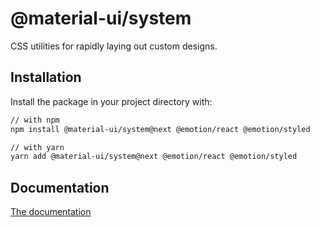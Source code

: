 # @material-ui/system

CSS utilities for rapidly laying out custom designs.

## Installation

Install the package in your project directory with:

<!-- #default-branch-switch -->

```sh
// with npm
npm install @material-ui/system@next @emotion/react @emotion/styled

// with yarn
yarn add @material-ui/system@next @emotion/react @emotion/styled
```

## Documentation

[The documentation](https://material-ui.com/system/basics/)
